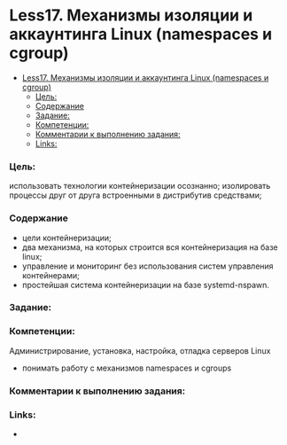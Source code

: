 # Less17. Механизмы изоляции и аккаунтинга Linux (namespaces и cgroup)
- [Less17. Механизмы изоляции и аккаунтинга Linux (namespaces и cgroup)](#less17-механизмы-изоляции-и-аккаунтинга-linux-namespaces-и-cgroup)
    - [Цель:](#цель)
    - [Содержание](#содержание)
    - [Задание:](#задание)
    - [Компетенции:](#компетенции)
    - [Комментарии к выполнению задания:](#комментарии-к-выполнению-задания)
    - [Links:](#links)

### Цель: 
использовать технологии контейнеризации осознанно;
изолировать процессы друг от друга встроенными в
дистрибутив средствами;

### Содержание
- цели контейнеризации;
- два механизма, на которых строится вся контейнеризация на базе linux;
- управление и мониторинг без использования систем управления контейнерами;
- простейшая система контейнеризации на базе systemd-nspawn.

### Задание:


### Компетенции:
Администрирование, установка, настройка, отладка серверов Linux
- понимать работу с механизмов namespaces и cgroups


### Комментарии к выполнению задания:

### Links:

- 